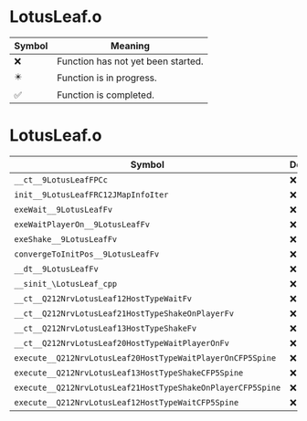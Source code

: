 # LotusLeaf.o
| Symbol | Meaning 
| ------------- | ------------- 
| :x: | Function has not yet been started. 
| :eight_pointed_black_star: | Function is in progress. 
| :white_check_mark: | Function is completed. 


# LotusLeaf.o
| Symbol | Decompiled? |
| ------------- | ------------- |
| `__ct__9LotusLeafFPCc` | :x: |
| `init__9LotusLeafFRC12JMapInfoIter` | :x: |
| `exeWait__9LotusLeafFv` | :x: |
| `exeWaitPlayerOn__9LotusLeafFv` | :x: |
| `exeShake__9LotusLeafFv` | :x: |
| `convergeToInitPos__9LotusLeafFv` | :x: |
| `__dt__9LotusLeafFv` | :x: |
| `__sinit_\LotusLeaf_cpp` | :x: |
| `__ct__Q212NrvLotusLeaf12HostTypeWaitFv` | :x: |
| `__ct__Q212NrvLotusLeaf21HostTypeShakeOnPlayerFv` | :x: |
| `__ct__Q212NrvLotusLeaf13HostTypeShakeFv` | :x: |
| `__ct__Q212NrvLotusLeaf20HostTypeWaitPlayerOnFv` | :x: |
| `execute__Q212NrvLotusLeaf20HostTypeWaitPlayerOnCFP5Spine` | :x: |
| `execute__Q212NrvLotusLeaf13HostTypeShakeCFP5Spine` | :x: |
| `execute__Q212NrvLotusLeaf21HostTypeShakeOnPlayerCFP5Spine` | :x: |
| `execute__Q212NrvLotusLeaf12HostTypeWaitCFP5Spine` | :x: |

